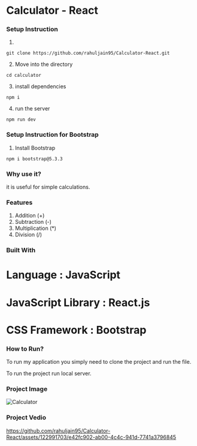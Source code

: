 # Calculator - React 

### Setup Instruction

1.

```
git clone https://github.com/rahuljain95/Calculator-React.git
```

2. Move into the directory

```
cd calculator
```

3. install dependencies

```
npm i
```

4. run the server

```
npm run dev
```

### Setup Instruction for Bootstrap

1. Install Bootstrap

```
npm i bootstrap@5.3.3
```

### Why use it?

it is useful for simple calculations.


### Features

1. Addition (+)
2. Subtraction (-)
3. Multiplication (*)
4. Division (/)


### Built With

# Language : JavaScript
# JavaScript Library : React.js
# CSS Framework : Bootstrap


### How to Run?

To run my application you simply need to clone the project and run the file.

To run the project run local server.

### Project Image
![Calculator](https://github.com/rahuljain95/Calculator-React/assets/122991703/e665d897-aa96-4d09-9020-10428c4de0b3)

### Project Vedio
https://github.com/rahuljain95/Calculator-React/assets/122991703/e42fc902-ab00-4c4c-941d-7741a3796845









